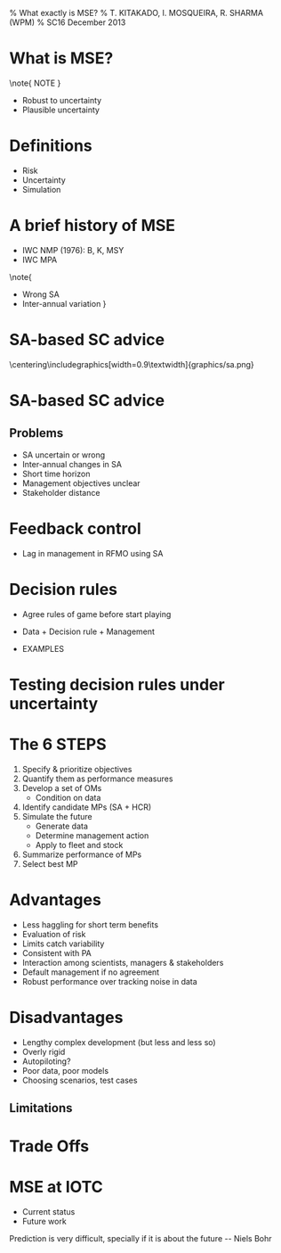 % What exactly is MSE?
% T. KITAKADO, I. MOSQUEIRA, R. SHARMA (WPM)
% SC16 December 2013

# What is MSE?

\note{
NOTE
}

- Robust to uncertainty
- Plausible uncertainty


# Definitions

- Risk
- Uncertainty
- Simulation

# A brief history of MSE

- IWC NMP (1976): B, K, MSY
- IWC MPA

\note{
- Wrong SA
- Inter-annual variation
}

# SA-based SC advice

\centering\includegraphics[width=0.9\textwidth]{graphics/sa.png}

# SA-based SC advice

## Problems

- SA uncertain or wrong
- Inter-annual changes in SA
- Short time horizon
- Management objectives unclear
- Stakeholder distance

# Feedback control

- Lag in management in RFMO using SA

# Decision rules

- Agree rules of game before start playing

- Data + Decision rule + Management

- EXAMPLES

# Testing decision rules under uncertainty

# The 6 STEPS

1. Specify & prioritize objectives
2. Quantify them as performance measures
3. Develop a set of OMs
	- Condition on data
4. Identify candidate MPs (SA + HCR)
5. Simulate the future
	- Generate data
	- Determine management action
	- Apply to fleet and stock
6. Summarize performance of MPs
7. Select best MP

# Advantages
- Less haggling for short term benefits
- Evaluation of risk
- Limits catch variability
- Consistent with PA
- Interaction among scientists, managers & stakeholders
- Default management if no agreement
- Robust performance over tracking noise in data

# Disadvantages
- Lengthy complex development (but less and less so)
- Overly rigid
- Autopiloting?
- Poor data, poor models
- Choosing scenarios, test cases

## Limitations

# Trade Offs

# MSE at IOTC

- Current status
- Future work

Prediction is very difficult, specially if it is about the future
-- Niels Bohr
